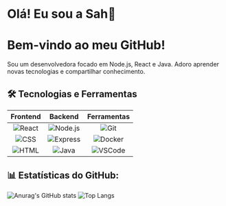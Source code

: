 # Olá! Eu sou a Sah👋

# Bem-vindo ao meu GitHub!
Sou um desenvolvedora focado em Node.js, React e Java. Adoro aprender novas tecnologias e compartilhar conhecimento.

## 🛠️ Tecnologias e Ferramentas

| Frontend | Backend | Ferramentas |
| :---: | :---: | :---: |
| ![React](https://img.shields.io/badge/React-blue) | ![Node.js](https://img.shields.io/badge/Node.js-green) | ![Git](https://img.shields.io/badge/Git-orange) |
| ![CSS](https://img.shields.io/badge/CSS-blue) | ![Express](https://img.shields.io/badge/Express-gray) | ![Docker](https://img.shields.io/badge/Docker-blue) |
| ![HTML](https://img.shields.io/badge/HTML-red) | ![Java](https://img.shields.io/badge/Java-orange) | ![VSCode](https://img.shields.io/badge/VSCode-blue) |


## 📊 Estatísticas do GitHub:

![Anurag's GitHub stats](https://github-readme-stats.vercel.app/api?username=SahEnaile&show_icons=true&theme=jolly)
![Top Langs](https://github-readme-stats.vercel.app/api/top-langs/?username=SahEnaile&layout=compact&theme=jolly)
<!---
SahEnaile/SahEnaile is a ✨ special ✨ repository because its `README.md` (this file) appears on your GitHub profile.
You can click the Preview link to take a look at your changes.
--->
